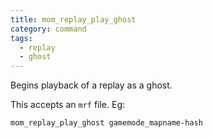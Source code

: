 ```yaml
---
title: mom_replay_play_ghost
category: command
tags:
  - replay
  - ghost
---
```


Begins playback of a replay as a ghost.

This accepts an `mrf` file. Eg:

`mom_replay_play_ghost gamemode_mapname-hash`